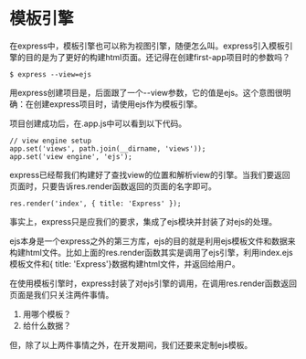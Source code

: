 # 模板引擎

在express中，模板引擎也可以称为视图引擎，随便怎么叫。express引入模板引擎的目的是为了更好的构建html页面。还记得在创建first-app项目时的参数吗？

```
$ express --view=ejs
```

用express创建项目是，后面跟了一个--view参数，它的值是ejs。这个意图很明确：在创建express项目时，请使用ejs作为模板引擎。

项目创建成功后，在.app.js中可以看到以下代码。

```
// view engine setup
app.set('views', path.join(__dirname, 'views'));
app.set('view engine', 'ejs');
```

express已经帮我们构建好了查找view的位置和解析view的引擎。当我们要返回页面时，只要告诉res.render函数返回的页面的名字即可。

```
res.render('index', { title: 'Express' });
```

事实上，express只是应我们的要求，集成了ejs模块并封装了对ejs的处理。

ejs本身是一个express之外的第三方库，ejs的目的就是利用ejs模板文件和数据来构建html文件。比如上面的res.render函数其实是调用了ejs引擎，利用index.ejs模板文件和{ title: 'Express'}数据构建html文件，并返回给用户。

在使用模板引擎时，express封装了对ejs引擎的调用，在调用res.render函数返回页面是我们只关注两件事情。

1. 用哪个模板？
2. 给什么数据？

但，除了以上两件事情之外，在开发期间，我们还要来定制ejs模板。



